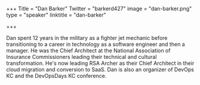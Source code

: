 +++
Title = "Dan Barker"
Twitter = "barkerd427"
image = "dan-barker.png"
type = "speaker"
linktitle = "dan-barker"

+++

Dan spent 12 years in the military as a fighter jet mechanic before transitioning to a career in technology as a software engineer and then a manager. He was the Chief Architect at the National Association of Insurance Commissioners leading their technical and cultural transformation. He's now leading RSA Archer as their Chief Architect in their cloud migration and conversion to SaaS. Dan is also an organizer of DevOps KC and the DevOpsDays KC conference.
